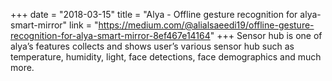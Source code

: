 +++
date = "2018-03-15"
title = "Alya - Offline gesture recognition for alya-smart-mirror"
link = "https://medium.com/@alialsaeedi19/offline-gesture-recognition-for-alya-smart-mirror-8ef467e14164"
+++
Sensor hub is one of alya’s features collects and shows user’s various sensor hub such as temperature, humidity, light, face detections, face demographics and much more.